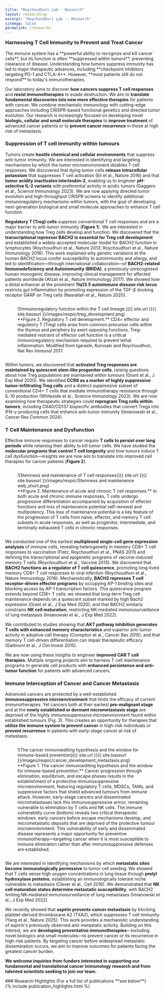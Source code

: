 ```yaml
---
title: "Roychoudhuri Lab - Research"
layout: researchlay
excerpt: "Roychoudhuri Lab -- Research"
sitemap: false
permalink: /research/
---
```

<div id="research_contentid" >
<h3 style="margin-top:0px">Harnessing T Cell Immunity to Prevent and Treat Cancer</h3> 
The immune system has a **powerful ability to recognize and kill cancer cells**, but its function is often **suppressed within tumors**, preventing clearance of disease. Understanding how tumors suppress immunity has led to major therapeutic advances, including **checkpoint inhibitors targeting PD-1 and CTLA-4**. However, **most patients still do not respond** to today's immunotherapies.

Our laboratory aims to discover **how cancers suppress T cell responses** and **resist immunotherapies** to evade destruction. We aim to **translate fundamental discoveries into new more effective therapies** for patients with cancer. We combine mechanistic immunology with cutting-edge approaches including CRISPR-based functional genetics and directed tumor evolution. Our research is increasingly focused on developing novel **biologic, cellular and small molecule therapies** to **improve treatment** of advanced cancer patients or to **prevent cancer recurrence** in those at high risk of metastasis.

### Suppression of T cell immunity within tumours
Tumors create **hostile chemical and cellular environments** that suppress anti-tumor immunity. We are interested in identifying and targeting mechanisms by which the tumor microenvironment disables T cell responses. We discovered that dying tumor cells **release intracellular potassium** that suppresses T cell activation (Eil et al., Nature 2016) and that **tumor acidity inactivates interleukin-2**, enabling us to engineer **pH-selective IL-2 variants** with preferential activity in acidic tumors (Gaggero et al., Science Immunology 2023). We are now applying directed tumor evolution and high-throughput CRISPR screens to identify additional immunoregulatory mechanisms within tumors, with the goal of developing next-generation biological and small molecule approaches to enhance T cell function.

**Regulatory T (Treg) cells** suppress conventional T cell responses and are a major barrier to anti-tumor immunity (**Figure 1**). We are interested in understanding how Treg cells develop and function. We discovered that the **transcriptional repressor BACH2 is essential for Treg cell development** and established a widely-accepted molecular model for BACH2 function in lymphocytes (Roychoudhuri et al., Nature 2013; Roychoudhuri et al., Nature Immunology 2016). This work explained why genetic variations at the human *BACH2* locus confer susceptibility to autoimmunity and allergy, and led to identification—through international collaboration—of **BACH2-related Immunodeficiency and Autoimmunity (BRIDA)**, a previously unrecognised human monogenic disease, improving clinical management for affected patients worldwide (Afzali et al., Nature Immunology 2017). We showed how a distal enhancer at the prominent **11q13.5 autoimmune disease risk locus** restricts gut inflammation by promoting expression of the TGF-β docking receptor GARP on Treg cells (Nasrallah et al., Nature 2020).

<div style="text-align:left">
<figure style="width:90%; min-width: 350px; display: inline-block; float:none; vertical-align: top; clear: both;">
![Immunoregulatory function within the T cell lineage.]({{ site.url }}{{ site.baseurl }}/images/respic/treg_development.png)
<figcaption>**Figure 2. Regulatory T cell development.** CD4+ effector and regulatory T (Treg) cells arise from common precursor cells within the thymus and periphery by exert opposing functions. Treg-mediated restraint of effector cell function is a critical immunoregulatory mechanism required to prevent lethal inflammation. Modified from Igarashi, Kurosaki and Roychoudhuri, Nat Rev Immunol 2017.</figcaption>
</figure>
</div>

Within tumors, we discovered that **activated Treg responses are maintained by quiescent stem-like progenitor cells**, raising questions about how Treg populations are maintained within tumours (Grant et al., J Exp Med 2020). We identified **CCR8 as a marker of highly suppressive tumor-infiltrating Treg cells** and a distinct suppressive subset of conventional CD4+ T cells that mediate immunotherapy resistance through IL-10 production (Whiteside et al., Science Immunology 2023). We are now examining how therapeutic strategies could **reprogram Treg cells within tumors**, including OX40/CD137 bispecific antibodies that convert Tregs into IFN-γ-producing cells that enhance anti-tumor immunity (Imianowski et al., Cancer Res Commun 2024).

### T Cell Maintenance and Dysfunction
Effective immune responses to cancer require **T cells to persist over long periods** while retaining their ability to kill tumor cells. We have studied the **molecular programs that control T cell longevity** and how tumors induce T cell dysfunction—insights we are now aim to translate into improved cell therapies for cancer patients (**Figure 2**).

<div style="text-align:left">
<figure style="width:90%; min-width: 350px; display: inline-block; float:none; vertical-align: top; clear: both;">
![Stemness and maintenance of T cell responses]({{ site.url }}{{ site.baseurl }}/images/respic/Stemness and maintenance web_short.png)
<figcaption>**Figure 2. Maintenance of acute and chronic T cell responses.** In both acute and chronic immune responses, T cells undergo progressive differentiation accompanied by acquisition of effector functions and loss of maintenance potential self-renewal and multipotency. This loss of maintenance potential is a key feature of the progression of T cells from naive, effector, and memory T cell subsets in acute responses, as well as progenitor, intermediate, and terminally exhausted T cells in chronic responses.</figcaption>
</figure>
</div>

We conducted one of the earliest **multiplexed single-cell gene expression analyses** of immune cells, revealing heterogeneity in memory CD8+ T cell responses to vaccination (Flatz, Roychoudhuri et al., PNAS 2011) and defining the transcriptional and epigenetic programs of vaccine-induced memory T cells (Roychoudhuri et al., Vaccine 2015). We discovered that **BACH2 functions as a regulator of T cell quiescence**, promoting long-lived memory CD8+ T cell responses to viral infection (Roychoudhuri et al., Nature Immunology 2016). Mechanistically, **BACH2 represses T cell receptor-driven effector programs** by occupying AP-1 binding sites and blocking access by AP-1 transcription factors. This quiescence program extends beyond CD8+ T cells: we showed that long-term Treg cell maintenance depends on a quiescent subset marked by high Bach2 expression (Grant et al., J Exp Med 2020), and that BACH2 similarly constrains **NK cell maturation**, restricting NK-mediated immunosurveillance of lung metastasis (Imianowski et al., J Exp Med 2022).

We contributed to studies showing that **AKT pathway inhibition generates T cells with enhanced memory characteristics** and superior anti-tumor activity in adoptive cell therapy (Crompton et al., Cancer Res 2015), and that memory T cell-driven differentiation can impair therapeutic efficacy (Gattinoni et al., J Clin Invest 2015).

We are now using these insights to engineer **improved CAR T cell therapies**. Multiple ongoing projects aim to harness T cell maintenance programs to generate cell products with **enhanced persistence and anti-tumor function** for patients with advanced cancers.

### Immune Interception of Cancer and Cancer Metastasis
Advanced cancers are protected by a well-established **immunosuppressive microenvironment** that limits the efficacy of current immunotherapies. Yet cancers both at their earliest **pre-malignant stage** and at the **newly established or dormant micrometastasis stage** are deprived of the highly immunosuppressive microenvironment found within established tumours (Fig. 3). This creates an opportunity for therapies that **utilize the immune system to prevent cancer** in high-risk individuals or **prevent recurrence** in patients with early-stage cancer at risk of metastasis.

<figure style="width:90%; min-width: 350px; display: inline-block; float:none; vertical-align: top; clear: both;">
![The cancer immunoediting hypothesis and the window for immune-based prevention]({{ site.url }}{{ site.baseurl }}/images/respic/cancer_development_metastasis.png)
<figcaption>**Figure 1. The cancer immunoediting hypothesis and the window for immune-based prevention.** Cancer progression through elimination, equilibrium, and escape phases results in the establishment of a protective immunosuppressive microenvironment, featuring regulatory T cells, MDSCs, TAMs, and suppressive factors that shield advanced tumours from immune attack. However, early-stage cancers and disseminated micrometastases lack this immunosuppressive armor, remaining vulnerable to elimination by T cells and NK cells. The immune vulnerability curve (bottom) reveals two critical therapeutic windows: early cancers before escape mechanisms develop, and micrometastatic deposits that are deprived of the protective tumour microenvironment. This vulnerability of early and disseminated disease represents a major opportunity for preventive immunotherapy—targeting cancer when it is most susceptible to immune elimination rather than after immunosuppressive defenses are established.</figcaption>
</figure>

We are interested in identifying mechanisms by which **metastatic sites become immunologically permissive** to tumor cell seeding. We showed that T cells sense high oxygen concentrations in lung tissue through **prolyl hydroxylase proteins**, establishing an immunologically tolerant niche vulnerable to metastasis (Clever et al., Cell 2016). We demonstrated that **NK cell maturation states determine metastatic susceptibility**, with BACH2 limiting NK-mediated immunosurveillance of lung metastases (Imianowski et al., J Exp Med 2022).

We recently showed that **aspirin prevents cancer metastasis** by blocking platelet-derived thromboxane A2 (TXA2), which suppresses T cell immunity (Yang et al., Nature 2025). This work provides a mechanistic understanding of aspirin's previously observed anti-metastatic activity. Building on this interest, we are **developing preventative immunotherapies**—including novel biologics and small molecules—to prevent cancer or its recurrence in high-risk patients. By targeting cancer before widespread metastatic dissemination occurs, we aim to improve outcomes for patients facing the greatest cancer burden.

**We welcome inquiries from funders interested in supporting our fundamental and translational cancer immunology research and from talented scientists seeking to join our team.**
</div>
### Research Highlights
(For a full list of publications **see below**)
<div id="gridid">
{% include publication_highlights.html %}
</div>

